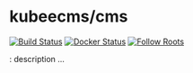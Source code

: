 # kubeecms/cms

[![Build Status](https://travis-ci.com/kubeecms/cms.svg?branch=src)](https://travis-ci.com/kubeeapp/cms)
[![Docker Status](https://img.shields.io/badge/docker-passing-brightgreen.svg)](https://hub.docker.com/r/austinpray/roots-wordpress-updater)
[![Follow Roots](https://img.shields.io/twitter/follow/kubee.svg?style=flat-square&color=1da1f2)](https://twitter.com/kubee)

: description ...
